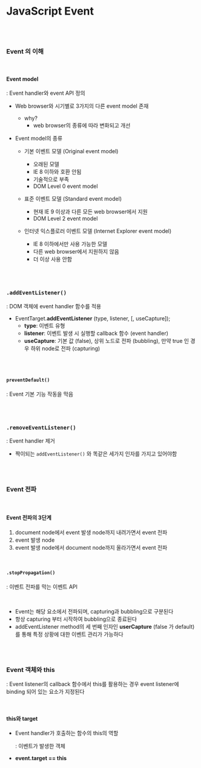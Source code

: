 # JavaScript Event

<br><br>

### Event 의 이해

<br>

#### Event model

: Event handler와 event API 정의

- Web browser와 시기별로 3가지의 다른 event model 존재

  - why? 
    - web browser의 종류에 따라 변화되고 개선

- Event model의 종류

  - 기본 이벤트 모델 (Original event model)

    - 오래된 모델 
    - IE 8 이하와 호환 안됨
    - 기술적으로 부족 
    - DOM Level 0 event model

  - 표준 이벤트 모델 (Standard event model)

    - 현재 IE 9 이상과 다른 모든 web browser에서 지원
    - DOM Level 2 event model

  - 인터넷 익스플로러 이벤트 모델 (Internet Explorer event model)

    - IE 8 이하에서만 사용 가능한 모델
    - 다른 web browser에서 지원하지 않음
    - 더 이상 사용 안함

    

<br>

<br>

### `.addEventListener()`

: DOM 객체에 event handler 함수를 적용

- EventTarget.**addEventListener** (type, listener, [, useCapture]);
  - **type**: 이벤트 유형
  - **listener**: 이벤트 발생 시 실행할 callback 함수 (event handler)
  - **useCapture**: 기본 값 (false), 상위 노드로 전파 (bubbling), 만약 true 인 경우 하위 node로 전파 (capturing)

<br>

<br>

#### `preventDefault()`

: Event 기본 기능 작동을 막음



<br><br>

### `.removeEventListener()`

: Event handler 제거

- 짝이되는 `addEventListener()` 와 똑같은 세가지 인자를 가지고 있어야함

<br>

<br>

### Event 전파

<br>

#### Event 전파의 3단계

1. document node에서 event 발생 node까지 내려가면서 event 전파
2. event 발생 node
3. event 발생 node에서 document node까지 올라가면서 event 전파

<br>

#### `.stopPropagation()`

: 이벤트 전파를 막는 이벤트 API

<br>



- Event는 해당 요소에서 전파되며, capturing과 bubbling으로 구분된다
- 항상 capturing 부터 시작하여 bubbling으로 종료된다
- addEventListener method의 세 번째 인자인 **userCapture** (false 가 default)를 통해 특정 상황에 대한 이벤트 관리가 가능하다

<br>

<br>

### Event 객체와 this

: Event listener의 callback 함수에서 this를 활용하는 경우 event listener에 binding 되어 있는 요소가 지정된다

<br>

#### this와 target

- Event handler가 호출하는 함수의 this의 역할

  : 이벤트가 발생한 객체

- **event.target == this**
